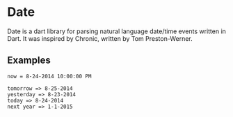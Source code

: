 # Date
Date is a dart library for parsing natural language date/time events written in Dart. It was inspired by Chronic, written by Tom Preston-Werner.

## Examples
```
now = 8-24-2014 10:00:00 PM

tomorrow => 8-25-2014
yesterday => 8-23-2014
today => 8-24-2014
next year => 1-1-2015
```